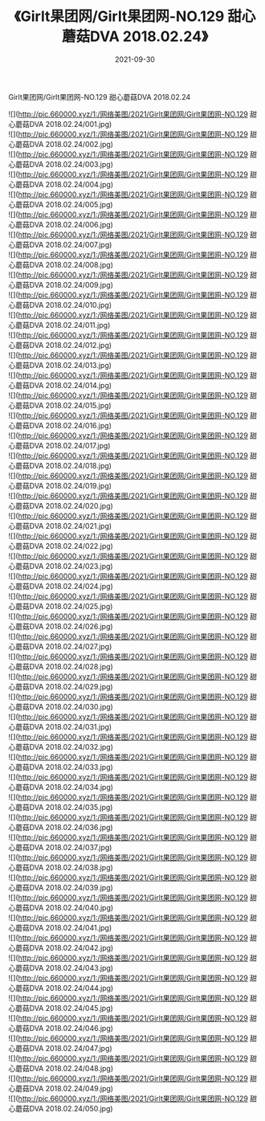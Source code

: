 ﻿---
layout: post
title:  《Girlt果团网/Girlt果团网-NO.129 甜心蘑菇DVA 2018.02.24》
date:   2021-09-30
img: http://pic.660000.xyz/1:/网络美图/2021/Girlt果团网/Girlt果团网-NO.129 甜心蘑菇DVA 2018.02.24/000.jpg
categories: [美女, 清纯, 唯美]
---

Girlt果团网/Girlt果团网-NO.129 甜心蘑菇DVA 2018.02.24

 ![](http://pic.660000.xyz/1:/网络美图/2021/Girlt果团网/Girlt果团网-NO.129 甜心蘑菇DVA 2018.02.24/001.jpg) <br>![](http://pic.660000.xyz/1:/网络美图/2021/Girlt果团网/Girlt果团网-NO.129 甜心蘑菇DVA 2018.02.24/002.jpg) <br>![](http://pic.660000.xyz/1:/网络美图/2021/Girlt果团网/Girlt果团网-NO.129 甜心蘑菇DVA 2018.02.24/003.jpg) <br>![](http://pic.660000.xyz/1:/网络美图/2021/Girlt果团网/Girlt果团网-NO.129 甜心蘑菇DVA 2018.02.24/004.jpg) <br>![](http://pic.660000.xyz/1:/网络美图/2021/Girlt果团网/Girlt果团网-NO.129 甜心蘑菇DVA 2018.02.24/005.jpg) <br>![](http://pic.660000.xyz/1:/网络美图/2021/Girlt果团网/Girlt果团网-NO.129 甜心蘑菇DVA 2018.02.24/006.jpg) <br>![](http://pic.660000.xyz/1:/网络美图/2021/Girlt果团网/Girlt果团网-NO.129 甜心蘑菇DVA 2018.02.24/007.jpg) <br>![](http://pic.660000.xyz/1:/网络美图/2021/Girlt果团网/Girlt果团网-NO.129 甜心蘑菇DVA 2018.02.24/008.jpg) <br>![](http://pic.660000.xyz/1:/网络美图/2021/Girlt果团网/Girlt果团网-NO.129 甜心蘑菇DVA 2018.02.24/009.jpg) <br>![](http://pic.660000.xyz/1:/网络美图/2021/Girlt果团网/Girlt果团网-NO.129 甜心蘑菇DVA 2018.02.24/010.jpg) <br>![](http://pic.660000.xyz/1:/网络美图/2021/Girlt果团网/Girlt果团网-NO.129 甜心蘑菇DVA 2018.02.24/011.jpg) <br>![](http://pic.660000.xyz/1:/网络美图/2021/Girlt果团网/Girlt果团网-NO.129 甜心蘑菇DVA 2018.02.24/012.jpg) <br>![](http://pic.660000.xyz/1:/网络美图/2021/Girlt果团网/Girlt果团网-NO.129 甜心蘑菇DVA 2018.02.24/013.jpg) <br>![](http://pic.660000.xyz/1:/网络美图/2021/Girlt果团网/Girlt果团网-NO.129 甜心蘑菇DVA 2018.02.24/014.jpg) <br>![](http://pic.660000.xyz/1:/网络美图/2021/Girlt果团网/Girlt果团网-NO.129 甜心蘑菇DVA 2018.02.24/015.jpg) <br>![](http://pic.660000.xyz/1:/网络美图/2021/Girlt果团网/Girlt果团网-NO.129 甜心蘑菇DVA 2018.02.24/016.jpg) <br>![](http://pic.660000.xyz/1:/网络美图/2021/Girlt果团网/Girlt果团网-NO.129 甜心蘑菇DVA 2018.02.24/017.jpg) <br>![](http://pic.660000.xyz/1:/网络美图/2021/Girlt果团网/Girlt果团网-NO.129 甜心蘑菇DVA 2018.02.24/018.jpg) <br>![](http://pic.660000.xyz/1:/网络美图/2021/Girlt果团网/Girlt果团网-NO.129 甜心蘑菇DVA 2018.02.24/019.jpg) <br>![](http://pic.660000.xyz/1:/网络美图/2021/Girlt果团网/Girlt果团网-NO.129 甜心蘑菇DVA 2018.02.24/020.jpg) <br>![](http://pic.660000.xyz/1:/网络美图/2021/Girlt果团网/Girlt果团网-NO.129 甜心蘑菇DVA 2018.02.24/021.jpg) <br>![](http://pic.660000.xyz/1:/网络美图/2021/Girlt果团网/Girlt果团网-NO.129 甜心蘑菇DVA 2018.02.24/022.jpg) <br>![](http://pic.660000.xyz/1:/网络美图/2021/Girlt果团网/Girlt果团网-NO.129 甜心蘑菇DVA 2018.02.24/023.jpg) <br>![](http://pic.660000.xyz/1:/网络美图/2021/Girlt果团网/Girlt果团网-NO.129 甜心蘑菇DVA 2018.02.24/024.jpg) <br>![](http://pic.660000.xyz/1:/网络美图/2021/Girlt果团网/Girlt果团网-NO.129 甜心蘑菇DVA 2018.02.24/025.jpg) <br>![](http://pic.660000.xyz/1:/网络美图/2021/Girlt果团网/Girlt果团网-NO.129 甜心蘑菇DVA 2018.02.24/026.jpg) <br>![](http://pic.660000.xyz/1:/网络美图/2021/Girlt果团网/Girlt果团网-NO.129 甜心蘑菇DVA 2018.02.24/027.jpg) <br>![](http://pic.660000.xyz/1:/网络美图/2021/Girlt果团网/Girlt果团网-NO.129 甜心蘑菇DVA 2018.02.24/028.jpg) <br>![](http://pic.660000.xyz/1:/网络美图/2021/Girlt果团网/Girlt果团网-NO.129 甜心蘑菇DVA 2018.02.24/029.jpg) <br>![](http://pic.660000.xyz/1:/网络美图/2021/Girlt果团网/Girlt果团网-NO.129 甜心蘑菇DVA 2018.02.24/030.jpg) <br>![](http://pic.660000.xyz/1:/网络美图/2021/Girlt果团网/Girlt果团网-NO.129 甜心蘑菇DVA 2018.02.24/031.jpg) <br>![](http://pic.660000.xyz/1:/网络美图/2021/Girlt果团网/Girlt果团网-NO.129 甜心蘑菇DVA 2018.02.24/032.jpg) <br>![](http://pic.660000.xyz/1:/网络美图/2021/Girlt果团网/Girlt果团网-NO.129 甜心蘑菇DVA 2018.02.24/033.jpg) <br>![](http://pic.660000.xyz/1:/网络美图/2021/Girlt果团网/Girlt果团网-NO.129 甜心蘑菇DVA 2018.02.24/034.jpg) <br>![](http://pic.660000.xyz/1:/网络美图/2021/Girlt果团网/Girlt果团网-NO.129 甜心蘑菇DVA 2018.02.24/035.jpg) <br>![](http://pic.660000.xyz/1:/网络美图/2021/Girlt果团网/Girlt果团网-NO.129 甜心蘑菇DVA 2018.02.24/036.jpg) <br>![](http://pic.660000.xyz/1:/网络美图/2021/Girlt果团网/Girlt果团网-NO.129 甜心蘑菇DVA 2018.02.24/037.jpg) <br>![](http://pic.660000.xyz/1:/网络美图/2021/Girlt果团网/Girlt果团网-NO.129 甜心蘑菇DVA 2018.02.24/038.jpg) <br>![](http://pic.660000.xyz/1:/网络美图/2021/Girlt果团网/Girlt果团网-NO.129 甜心蘑菇DVA 2018.02.24/039.jpg) <br>![](http://pic.660000.xyz/1:/网络美图/2021/Girlt果团网/Girlt果团网-NO.129 甜心蘑菇DVA 2018.02.24/040.jpg) <br>![](http://pic.660000.xyz/1:/网络美图/2021/Girlt果团网/Girlt果团网-NO.129 甜心蘑菇DVA 2018.02.24/041.jpg) <br>![](http://pic.660000.xyz/1:/网络美图/2021/Girlt果团网/Girlt果团网-NO.129 甜心蘑菇DVA 2018.02.24/042.jpg) <br>![](http://pic.660000.xyz/1:/网络美图/2021/Girlt果团网/Girlt果团网-NO.129 甜心蘑菇DVA 2018.02.24/043.jpg) <br>![](http://pic.660000.xyz/1:/网络美图/2021/Girlt果团网/Girlt果团网-NO.129 甜心蘑菇DVA 2018.02.24/044.jpg) <br>![](http://pic.660000.xyz/1:/网络美图/2021/Girlt果团网/Girlt果团网-NO.129 甜心蘑菇DVA 2018.02.24/045.jpg) <br>![](http://pic.660000.xyz/1:/网络美图/2021/Girlt果团网/Girlt果团网-NO.129 甜心蘑菇DVA 2018.02.24/046.jpg) <br>![](http://pic.660000.xyz/1:/网络美图/2021/Girlt果团网/Girlt果团网-NO.129 甜心蘑菇DVA 2018.02.24/047.jpg) <br>![](http://pic.660000.xyz/1:/网络美图/2021/Girlt果团网/Girlt果团网-NO.129 甜心蘑菇DVA 2018.02.24/048.jpg) <br>![](http://pic.660000.xyz/1:/网络美图/2021/Girlt果团网/Girlt果团网-NO.129 甜心蘑菇DVA 2018.02.24/049.jpg) <br>![](http://pic.660000.xyz/1:/网络美图/2021/Girlt果团网/Girlt果团网-NO.129 甜心蘑菇DVA 2018.02.24/050.jpg) <br>
